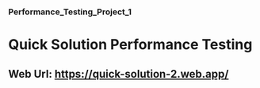 ### Performance_Testing_Project_1
# Quick Solution Performance Testing
## Web Url: https://quick-solution-2.web.app/
